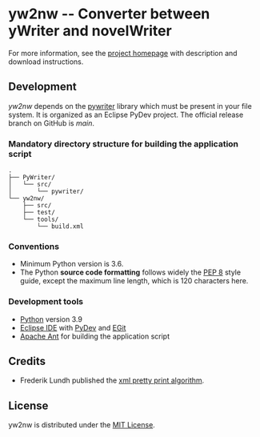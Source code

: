 # yw2nw -- Converter between yWriter and novelWriter

For more information, see the [project homepage](https://peter88213.github.io/yw2nw) with description and download instructions.

## Development

*yw2nw* depends on the [pywriter](https://github.com/peter88213/PyWriter) library which must be present in your file system. It is organized as an Eclipse PyDev project. The official release branch on GitHub is *main*.

### Mandatory directory structure for building the application script

```
.
├── PyWriter/
│   └── src/
│       └── pywriter/
└── yw2nw/
    ├── src/
    ├── test/
    └── tools/ 
        └── build.xml
```

### Conventions

- Minimum Python version is 3.6. 
- The Python **source code formatting** follows widely the [PEP 8](https://www.python.org/dev/peps/pep-0008/) style guide, except the maximum line length, which is 120 characters here.

### Development tools

- [Python](https://python.org) version 3.9
- [Eclipse IDE](https://eclipse.org) with [PyDev](https://pydev.org) and [EGit](https://www.eclipse.org/egit/)
- [Apache Ant](https://ant.apache.org/) for building the application script

## Credits

- Frederik Lundh published the [xml pretty print algorithm](http://effbot.org/zone/element-lib.htm#prettyprint).

## License

yw2nw is distributed under the [MIT License](http://www.opensource.org/licenses/mit-license.php).
